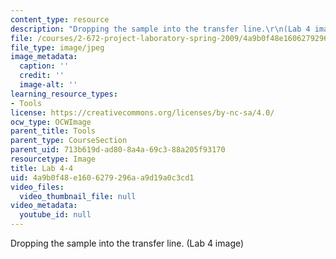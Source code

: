 ```yaml
---
content_type: resource
description: "Dropping the sample into the transfer line.\r\n(Lab 4 image)"
file: /courses/2-672-project-laboratory-spring-2009/4a9b0f48e1606279296aa9d19a0c3cd1_lab44.jpg
file_type: image/jpeg
image_metadata:
  caption: ''
  credit: ''
  image-alt: ''
learning_resource_types:
- Tools
license: https://creativecommons.org/licenses/by-nc-sa/4.0/
ocw_type: OCWImage
parent_title: Tools
parent_type: CourseSection
parent_uid: 713b619d-ad80-8a4a-69c3-88a205f93170
resourcetype: Image
title: Lab 4-4
uid: 4a9b0f48-e160-6279-296a-a9d19a0c3cd1
video_files:
  video_thumbnail_file: null
video_metadata:
  youtube_id: null
---
```

Dropping the sample into the transfer line.
(Lab 4 image)